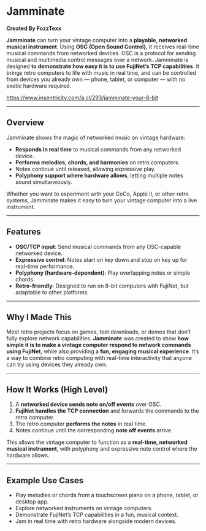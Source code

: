 # Jamminate
**Created By FozzTexx**

**Jamminate** can turn your vintage computer into a **playable, networked
musical instrument**. Using **OSC (Open Sound Control)**, it receives
real-time musical commands from networked devices. OSC is a protocol
for sending musical and multimedia control messages over a
network. Jamminate is designed **to demonstrate how easy it is to use
FujiNet’s TCP capabilities**. It brings retro computers to life with
music in real time, and can be controlled from devices you already own
— phone, tablet, or computer — with no exotic hardware required.

https://www.insentricity.com/a.cl/293/jamminate-your-8-bit

---

## Overview

Jamminate shows the magic of networked music on vintage hardware:

- **Responds in real time** to musical commands from any networked device.
- **Performs melodies, chords, and harmonies** on retro computers.
- Notes continue until released, allowing expressive play.
- **Polyphony support where hardware allows**, letting multiple notes sound simultaneously.

Whether you want to experiment with your CoCo, Apple II, or other
retro systems, Jamminate makes it easy to turn your vintage computer
into a live instrument.

---

## Features

- **OSC/TCP input**: Send musical commands from any OSC-capable networked device.
- **Expressive control**: Notes start on key down and stop on key up for real-time performance.
- **Polyphony (hardware-dependent)**: Play overlapping notes or simple chords.
- **Retro-friendly**: Designed to run on 8-bit computers with FujiNet,
  but adaptable to other platforms.

---

## Why I Made This

Most retro projects focus on games, text downloads, or demos that
don’t fully explore network capabilities. **Jamminate** was created to
show **how simple it is to make a vintage computer respond to network
commands using FujiNet**, while also providing a **fun, engaging
musical experience**. It’s a way to combine retro computing with
real-time interactivity that anyone can try using devices they already
own.

---

## How It Works (High Level)

1. A **networked device sends note on/off events** over OSC.
2. **FujiNet handles the TCP connection** and forwards the commands to the retro computer.
3. The retro computer **performs the notes** in real time.
4. Notes continue until the corresponding **note off events** arrive.

This allows the vintage computer to function as a **real-time,
networked musical instrument**, with polyphony and expressive note
control where the hardware allows.

---

## Example Use Cases

- Play melodies or chords from a touchscreen piano on a phone, tablet, or desktop app.
- Explore networked instruments on vintage computers.
- Demonstrate FujiNet’s TCP capabilities in a fun, musical context.
- Jam in real time with retro hardware alongside modern devices.
